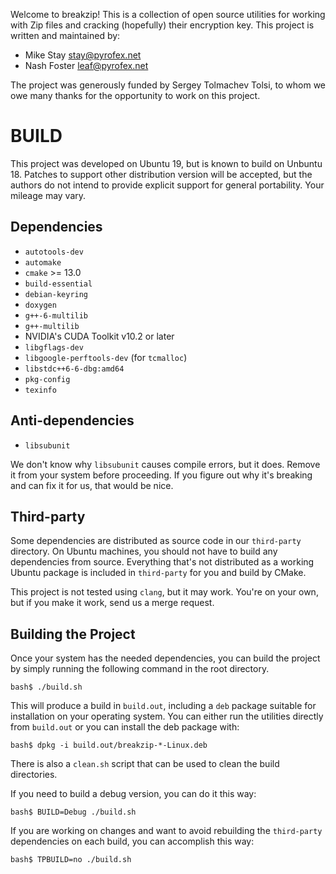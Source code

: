 Welcome to breakzip! This is a collection of open source utilities for working
with Zip files and cracking (hopefully) their encryption key. This project is
written and maintained by:

*  Mike Stay <stay@pyrofex.net>
*  Nash Foster <leaf@pyrofex.net>

The project was generously funded by Sergey Tolmachev Tolsi, to whom we owe
many thanks for the opportunity to work on this project.


# BUILD

This project was developed on Ubuntu 19, but is known to build on Unbuntu 18.
Patches to support other distribution version will be accepted, but the authors
do not intend to provide explicit support for general portability. Your mileage
may vary.

## Dependencies

* `autotools-dev`
* `automake`
* `cmake` >= 13.0
* `build-essential`
* `debian-keyring`
* `doxygen`
* `g++-6-multilib`
* `g++-multilib`
* NVIDIA's CUDA Toolkit v10.2 or later
* `libgflags-dev`
* `libgoogle-perftools-dev` (for `tcmalloc`)
* `libstdc++6-6-dbg:amd64`
* `pkg-config`
* `texinfo`

## Anti-dependencies

* `libsubunit`

We don't know why `libsubunit` causes compile errors, but it does. Remove it from
your system before proceeding. If you figure out why it's breaking and can fix it
for us, that would be nice.

## Third-party

Some dependencies are distributed as source code in our `third-party` directory.
On Ubuntu machines, you should not have to build any dependencies from source.
Everything that's not distributed as a working Ubuntu package is included in
`third-party` for you and build by CMake.

This project is not tested using `clang`, but it may work. You're on your own,
but if you make it work, send us a merge request.

## Building the Project

Once your system has the needed dependencies, you can build the project by simply
running the following command in the root directory.

```
bash$ ./build.sh
```

This will produce a build in `build.out`, including a `deb` package suitable for
installation on your operating system. You can either run the utilities directly
from `build.out` or you can install the deb package with:

```
bash$ dpkg -i build.out/breakzip-*-Linux.deb
```

There is also a `clean.sh` script that can be used to clean the build directories.

If you need to build a debug version, you can do it this way:

```
bash$ BUILD=Debug ./build.sh
```

If you are working on changes and want to avoid rebuilding the `third-party`
dependencies on each build, you can accomplish this way:

```
bash$ TPBUILD=no ./build.sh
```

